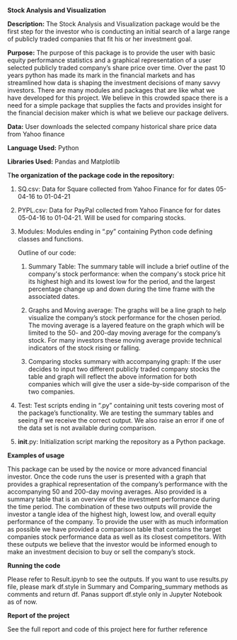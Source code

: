 **Stock Analysis and Visualization**

**Description:**
The Stock Analysis and Visualization package would be the first step for the investor who is conducting an initial search of a large range of publicly traded companies that fit his or her investment goal.

**Purpose:**
The purpose of this package is to provide the user with basic equity performance statistics and a graphical representation of a user selected publicly traded company’s share price over time. Over the past 10 years python has made its mark in the financial markets and has streamlined how data is shaping the investment decisions of many savvy investors. There are many modules and packages that are like what we have developed for this project. We believe in this crowded space there is a need for a simple package that supplies the facts and provides insight for the financial decision maker which is what we believe our package delivers.

**Data:** User downloads the selected company historical share price data from Yahoo finance

**Language Used:** Python

**Libraries Used:** Pandas and  Matplotlib

T**he organization of the package code in the repository:**

1.	SQ.csv: Data for Square collected from Yahoo Finance for for dates 05-04-16 to 01-04-21
2.	PYPL.csv: Data for PayPal collected from Yahoo Finance for for dates 05-04-16 to 01-04-21. Will be used for comparing stocks.
3.	Modules: Modules ending in “.py” containing Python code defining classes and functions. 

      Outline of our code:
      
       1.	Summary Table: The summary table will include a brief outline of the company's stock performance: when the company's stock price hit its highest high and its lowest low for the period, and the largest percentage change up and down during the time frame with the associated dates. 
       
      2.	Graphs and Moving average: The graphs will be a line graph to help visualize the company’s stock performance for the chosen period. The moving average is a layered feature on the graph which will be limited to the 50- and 200-day moving average for the company’s stock. For many investors these moving average provide technical indicators of the stock rising or falling. 
      
      3.	Comparing stocks summary with accompanying graph: If the user decides to input two different publicly traded company stocks the table and graph will reflect the above information for both companies which will give the user a side-by-side comparison of the two companies. 

4.	Test: Test scripts ending in “.py” containing unit tests covering most of the package’s functionality. We are testing the summary tables and seeing if we receive the correct output. We also raise an error if one of the data set is not available during comparison.

5.	__init__.py: Initialization script marking the repository as a Python package. 

**Examples of usage**

This package can be used by the novice or more advanced financial investor. Once the code runs the user is presented with a graph that provides a graphical representation of the company’s performance with the accompanying 50 and 200-day moving averages.
Also provided is a summary table that is an overview of the investment performance during the time period. The combination of these two outputs will provide the investor a tangle idea of the highest high, lowest low, and overall equity performance of the company. To provide the user with as much information as possible we have provided a comparison table that contains the target companies stock performance data as well as its closest competitors. With these outputs we believe that the investor would be informed enough to make an investment decision to buy or sell the company’s stock.

**Running the code**

Please refer to Result.ipynb to see the outputs. If you want to use results.py file, please mark df.style in Summary and Comparing_summary methods as comments and return df. 
Panas support df.style only in Jupyter Notebook as of now.


**Report of the project**

See the full report and code of this project here for further reference

